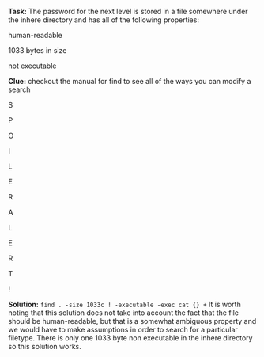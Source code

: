 **Task:** The password for the next level is stored in a file somewhere under the inhere directory and has all of the following properties:

human-readable

1033 bytes in size

not executable

**Clue:** checkout the manual for find to see all of the ways you can modify a search

S

P

O

I

L

E

R

A

L

E

R

T

!

**Solution:** `find . -size 1033c ! -executable -exec cat {} +` It is worth noting that this solution does not take into account the fact that the file should be human-readable, but that is a somewhat ambiguous property and we would have to make assumptions in order to search for a particular filetype. There is only one 1033 byte non executable in the inhere directory so this solution works.
